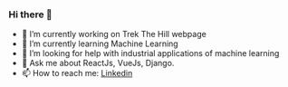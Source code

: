 ### Hi there 👋

- 🔭 I’m currently working on Trek The Hill webpage
- 🌱 I’m currently learning Machine Learning
- 🤔 I’m looking for help with industrial applications of machine learning
- 💬 Ask me about ReactJs, VueJs, Django.
- 📫 How to reach me: <a href="https://www.linkedin.com/in/aditya-ray-4b6062202/">Linkedin</a>

